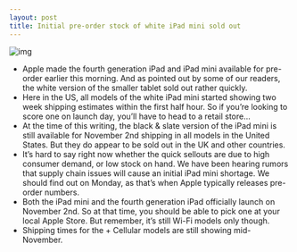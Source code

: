 ```yaml
---
layout: post
title: Initial pre-order stock of white iPad mini sold out
---
```

![img](http://media.idownloadblog.com/wp-content/uploads/2012/10/ipad-mini-white-sold-out.png)
* Apple made the fourth generation iPad and iPad mini available for pre-order earlier this morning. And as pointed out by some of our readers, the white version of the smaller tablet sold out rather quickly.
* Here in the US, all models of the white iPad mini started showing two week shipping estimates within the first half hour. So if you’re looking to score one on launch day, you’ll have to head to a retail store…
* At the time of this writing, the black & slate version of the iPad mini is still available for November 2nd shipping in all models in the United States. But they do appear to be sold out in the UK and other countries.
* It’s hard to say right now whether the quick sellouts are due to high consumer demand, or low stock on hand. We have been hearing rumors that supply chain issues will cause an initial iPad mini shortage. We should find out on Monday, as that’s when Apple typically releases pre-order numbers.
* Both the iPad mini and the fourth generation iPad officially launch on November 2nd. So at that time, you should be able to pick one at your local Apple Store. But remember, it’s still Wi-Fi models only though.
* Shipping times for the + Cellular models are still showing mid-November.

